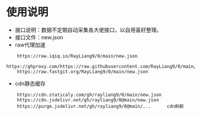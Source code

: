 # 使用说明
- 接口说明：数据不定期自动采集各大佬接口，以自用喜好整理。
- 接口文件：new.json
- raw代理加速
```
    https://raw.iqiq.io/RayLiang9/0/main/new.json
    https://ghproxy.com/https://raw.githubusercontent.com/RayLiang9/0/main/new.json
    https://raw.fastgit.org/RayLiang9/0/main/new.json
```
- cdn静态缓存
```
    https://cdn.staticaly.com/gh/rayliang9/0/main/new.json
    https://cdn.jsdelivr.net/gh/rayliang9/0@main/new.json
    https://purge.jsdelivr.net/gh/rayliang9/0@main/...      cdn刷新
```